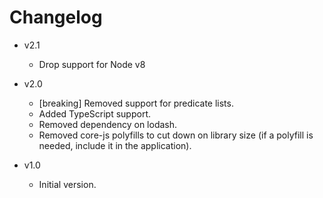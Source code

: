
# Changelog

- v2.1
  - Drop support for Node v8

- v2.0
  - [breaking] Removed support for predicate lists.
  - Added TypeScript support.
  - Removed dependency on lodash.
  - Removed core-js polyfills to cut down on library size (if a polyfill is needed, include it in the application).

- v1.0
  - Initial version.
